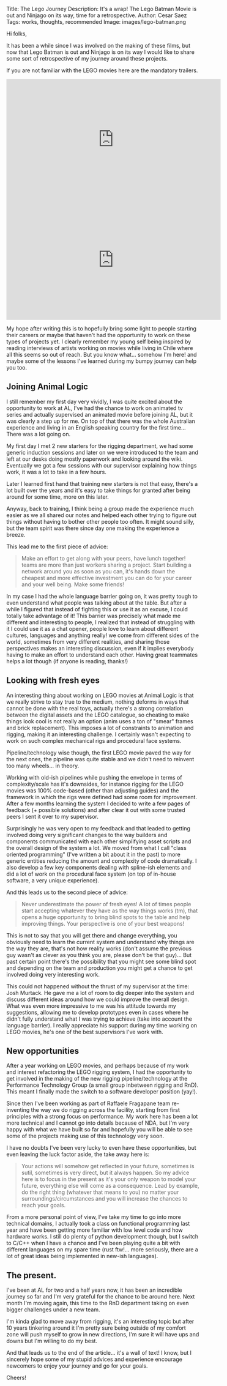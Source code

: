 Title: The Lego Journey
Description: It's a wrap! The Lego Batman Movie is out and Ninjago on its way, time for a retrospective.
Author: Cesar Saez
Tags: works, thoughts, recommended
Image: images/lego-batman.png

Hi folks,

It has been a while since I was involved on the making of these films, but now that Lego Batman is
out and Ninjago is on its way I would like to share some sort of retrospective of my journey around
these projects.

If you are not familiar with the LEGO movies here are the mandatory trailers.

<iframe width="560" height="315" src="https://www.youtube-nocookie.com/embed/rGQUKzSDhrg?rel=0" frameborder="0" allowfullscreen></iframe>

<iframe width="560" height="315" src="https://www.youtube-nocookie.com/embed/sZSYYiATFTI?rel=0&amp;start=10" frameborder="0"
allowfullscreen></iframe>

My hope after writing this is to hopefully bring some light to people starting their careers or
maybe that haven't had the opportunity to work on these types of projects yet. I clearly remember
my young self being inspired by reading interviews of artists working on movies while living in
Chile where all this seems so out of reach. But you know what... somehow I'm here! and maybe some
of the lessons I've learned during my bumpy journey can help you too.

## Joining Animal Logic

I still remember my first day very vividly, I was quite excited about the opportunity to work at
AL, I've had the chance to work on animated tv series and actually supervised an animated movie
before joining AL, but it was clearly a step up for me. On top of that there was the whole
Australian experience and living in an English speaking country for the first time... There was a
lot going on.

My first day I met 2 new starters for the rigging department, we had some generic induction
sessions and later on we were introduced to the team and left at our desks doing mostly paperwork
and looking around the wiki. Eventually we got a few sessions with our supervisor explaining how
things work, it was a lot to take in a few hours.

Later I learned first hand that training new starters is not that easy, there's a lot built over
the years and it's easy to take things for granted after being around for some time, more on this
later.

Anyway, back to training, I think being a group made the experience much easier as we all
shared our notes and helped each other trying to figure out things without having to bother other
people too often. It might sound silly, but the team spirit was there since day one making the
experience a breeze.

This lead me to the first piece of advice:

> Make an effort to get along with your peers, have lunch together! teams are more than just
> workers sharing a project. Start building a network around you as soon as you can, it's hands
> down the cheapest and more effective investment you can do for your career and your well being.
> Make some friends!

In my case I had the whole language barrier going on, it was pretty tough to even understand what
people was talking about at the table. But after a while I figured that instead of fighting this or
use it as an excuse, I could totally take advantage of it! This barrier was precisely what made me
different and interesting to people, I realized that instead of struggling with it I could use it
as a chat opener, people love to learn about different cultures, languages and anything really! we
come from different sides of the world, sometimes from very different realities, and sharing those
perspectives makes an interesting discussion, even if it implies everybody having to make an effort
to understand each other. Having great teammates helps a lot though (if anyone is reading, thanks!)

## Looking with fresh eyes

An interesting thing about working on LEGO movies at Animal Logic is that we really strive to stay
true to the medium, nothing deforms in ways that cannot be done with the real toys, actually
there's a strong correlation between the digital assets and the LEGO catalogue, so cheating to make
things look cool is not really an option (anim uses a ton of "smear" frames and brick replacement).
This imposes a lot of constraints to animation and rigging, making it an interesting challenge. I
certainly wasn't expecting to work on such complex mechanical rigs and procedural face systems.

Pipeline/technology wise though, the first LEGO movie paved the way for the next ones, the pipeline
was quite stable and we didn't need to reinvent too many wheels... in theory.

Working with old-ish pipelines while pushing the envelope in terms of complexity/scale has it's
downsides, for instance rigging for the LEGO movies was 100% code-based (other than adjusting
guides) and the framework in which the rigs were defined had some room for improvement. After a few
months learning the system I decided to write a few pages of feedback (+ possible solutions) and
after clear it out with some trusted peers I sent it over to my supervisor.

Surprisingly he was very open to my feedback and that leaded to getting involved doing very
significant changes to the way builders and components communicated with each other simplifying
asset scripts and the overall design of the system a lot. We moved from what I call "class oriented
programming" (I've written a bit about it in the past) to more generic entities reducing the amount
and complexity of code dramatically. I also develop a few key components dealing with spline-ish
elements and did a lot of work on the procedural face system (on top of in-house software, a very
unique experience).

And this leads us to the second piece of advice:

> Never underestimate the power of fresh eyes! A lot of times people start accepting whatever they
> have as the way things works (tm), that opens a huge opportunity to bring blind spots to the
> table and help improving things. Your perspective is one of your best weapons!

This is not to say that you will get there and change everything, you obviously need to learn the
current system and understand why things are the way they are, that's not how reality works (don't
assume the previous guy wasn't as clever as you think you are, please don't be that guy)... But
past certain point there's the possibility that you might see some blind spot and depending on the
team and production you might get a chance to get involved doing very interesting work.

This could not happened without the thrust of my supervisor at the time: Josh Murtack. He gave me a
lot of room to dig deeper into the system and discuss different ideas around how we could improve
the overall design. What was even more impressive to me was his attitude towards my suggestions,
allowing me to develop prototypes even in cases where he didn't fully understand what I was trying
to achieve (take into account the language barrier). I really appreciate his support during my time
working on LEGO movies, he's one of the best supervisors I've work with.

## New opportunities

After a year working on LEGO movies, and perhaps because of my work and interest refactoring the
LEGO rigging system, I had the opportunity to get involved in the making of the new rigging
pipeline/technology at the Performance Technology Group (a small group inbetween rigging and RnD).
This meant I finally made the switch to a software developer position (yay!).

Since then I've been working as part of Raffaele Fragapane team re-inventing the way we do rigging
across the facility, starting from first principles with a strong focus on performance. My work
here has been a lot more technical and I cannot go into details because of NDA, but I'm very happy
with what we have built so far and hopefully you will be able to see some of the projects making
use of this technology very soon.

I have no doubts I've been very lucky to even have these opportunities, but even leaving the luck
factor aside, the take away here is:

> Your actions will somehow get reflected in your future, sometimes is sutil, sometimes is very
> direct, but it always happen. So my advice here is to focus in the present as it's your only
> weapon to model your future, everything else will come as a consequence. Lead by example, do the
> right thing (whatever that means to you) no matter your surroundings/circumstances and you will
> increase the chances to reach your goals.

From a more personal point of view, I've take my time to go into more technical domains, I actually
took a class on functional programming last year and have been getting more familiar with low level
code and how hardware works. I still do plenty of python development though, but I switch to C/C++
when I have a chance and I've been playing quite a bit with different languages on my spare time
(rust ftw!... more seriously, there are a lot of great ideas being implemented in new-ish
languages).

## The present.

I've been at AL for two and a half years now, it has been an incredible journey so far and I'm very
grateful for the chance to be around here. Next month I'm moving again, this time to the RnD
department taking on even bigger challenges under a new team.

I'm kinda glad to move away from rigging, it's an interesting topic but after 10 years tinkering
around it I'm pretty sure being outside of my comfort zone will push myself to grow in new
directions, I'm sure it will have ups and downs but I'm willing to do my best.

And that leads us to the end of the article... it's a wall of text! I know, but I sincerely hope
some of my stupid advices and experience encourage newcomers to enjoy your journey and go for your
goals.

Cheers!
